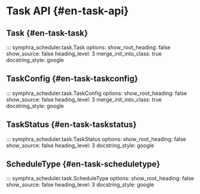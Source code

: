 # Task API {#en-task-api}

## Task {#en-task-task}

::: symphra_scheduler.task.Task
    options:
      show_root_heading: false
      show_source: false
      heading_level: 3
      merge_init_into_class: true
      docstring_style: google

## TaskConfig {#en-task-taskconfig}

::: symphra_scheduler.task.TaskConfig
    options:
      show_root_heading: false
      show_source: false
      heading_level: 3
      merge_init_into_class: true
      docstring_style: google

## TaskStatus {#en-task-taskstatus}

::: symphra_scheduler.task.TaskStatus
    options:
      show_root_heading: false
      show_source: false
      heading_level: 3
      docstring_style: google

## ScheduleType {#en-task-scheduletype}

::: symphra_scheduler.task.ScheduleType
    options:
      show_root_heading: false
      show_source: false
      heading_level: 3
      docstring_style: google